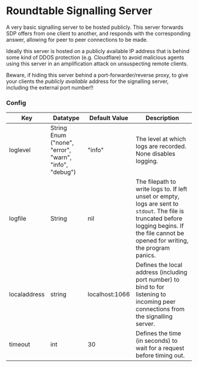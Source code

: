 # Roundtable Signalling Server

A very basic signalling server to be hosted publicly. This server forwards SDP offers from one client to another, and responds with the corresponding answer, allowing for peer to peer connections to be made.

Ideally this server is hosted on a publicly available IP address that is behind some kind of DDOS protection (e.g. Cloudflare) to avoid malicious agents using this server in an amplification attack on unsuspecting remote clients.

Beware, if hiding this server behind a port-forwarder/reverse proxy, to give your clients the *publicly available* address for the signalling server, including the external port number!!

### Config

| Key | Datatype    | Default Value | Description   |
| --- | ---         | ---           | ---           |
| loglevel | String Enum ("none", "error", "warn", "info", "debug") | "info" | The level at which logs are recorded. None disables logging. |
| logfile | String | nil | The filepath to write logs to. If left unset or empty, logs are sent to `stdout`. The file is truncated before logging begins. If the file cannot be opened for writing, the program panics. |
| localaddress | string | localhost:1066 | Defines the local address (including port number) to bind to for listening to incoming peer connections from the signalling server. |
| timeout | int | 30 | Defines the time (in seconds) to wait for a request before timing out. |
